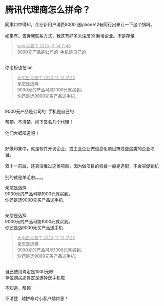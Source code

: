 # 腾讯代理商怎么拼命？


同事口中得知。企业新用户消费9000 送iphone12有同行出来让一下这个锅吗。<br />
<br />
如果有。告诉我联系方式，我这有好多未注册的 新增企业。不是存量

<div class="quote"><blockquote><font size="2"><a href="https://www.hostloc.com/forum.php?mod=redirect&amp;goto=findpost&amp;pid=9452449&amp;ptid=766296" target="_blank"><font color="#999999">wop 发表于 2020-11-14 11:48</font></a></font><br />
9000元产品是公司的&nbsp;&nbsp;手机是自己的</blockquote></div><br />
你老板也在loc

<div class="quote"><blockquote><font size="2"><a href="https://www.hostloc.com/forum.php?mod=redirect&amp;goto=findpost&amp;pid=9449434&amp;ptid=766296" target="_blank"><font color="#999999">大宇云 发表于 2020-11-13 17:25</font></a></font><br />
亲您是选择<br />
9000元的产品可能1000元就买到。<br />
你还是选9000元买产品送手机.</blockquote></div><br />
9000元产品是公司的&nbsp;&nbsp;手机是自己的<img src="static/image/smiley/default/lol.gif" smilieid="12" border="0" alt="" />

帮顶，不清楚，问下签名几个代理！<br />
<br />
他们大概知道吧！<br />
<br />
<img src="static/image/smiley/default/lol.gif" smilieid="12" border="0" alt="" /><img src="static/image/smiley/default/lol.gif" smilieid="12" border="0" alt="" /><img src="static/image/smiley/default/lol.gif" smilieid="12" border="0" alt="" />

好像印象中，就是软件开发企业，或工业企业做信息化项目搞过些这类的企业项目。<br />
<br />
双十一前后，还真没推过这类项目，因为做项目的机器一般是选配，不会买促销机<br />
<br />
别的就是羊毛啦。。。。

亲您是选择<br />
9000元的产品可能1000元就买到。<br />
你还是选9000元买产品送手机.

<br />
亲您是选择<br />
9000元的产品可能1000元就买到。<br />
你还是选9000元买产品送手机.<img src="static/image/smiley/yct/010.gif" smilieid="41" border="0" alt="" />

<div class="quote"><blockquote><font size="2"><a href="https://www.hostloc.com/forum.php?mod=redirect&amp;goto=findpost&amp;pid=9449434&amp;ptid=766296" target="_blank"><font color="#999999">大宇云 发表于 2020-11-13 17:25</font></a></font><br />
亲您是选择<br />
9000元的产品可能1000元就买到。<br />
你还是选9000元买产品送手机.</blockquote></div><br />
自己使用肯定是1000元啰<br />
单位购买那肯定是选择送手机啦 <img src="static/image/smiley/yct/010.gif" smilieid="41" border="0" alt="" />

不知道，帮顶

不清楚&nbsp; &nbsp;越拼命对小客户越优惠！
